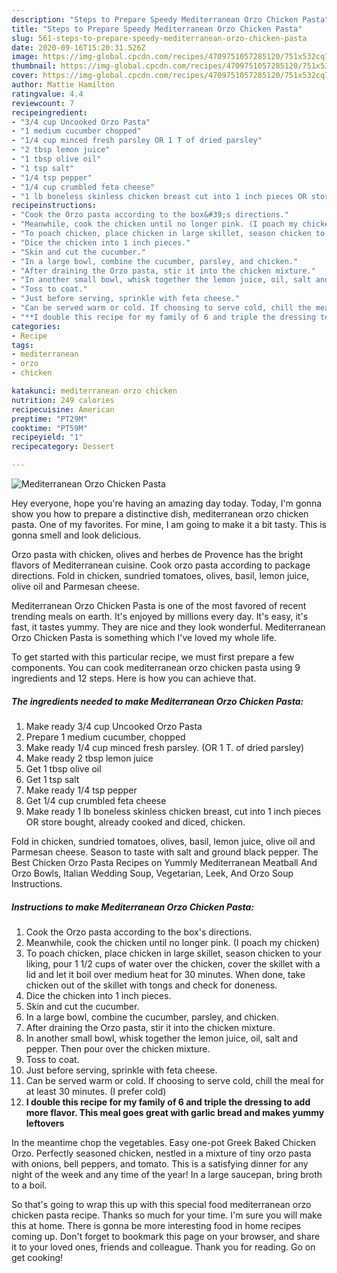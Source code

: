 ```yaml
---
description: "Steps to Prepare Speedy Mediterranean Orzo Chicken Pasta"
title: "Steps to Prepare Speedy Mediterranean Orzo Chicken Pasta"
slug: 561-steps-to-prepare-speedy-mediterranean-orzo-chicken-pasta
date: 2020-09-16T15:20:31.526Z
image: https://img-global.cpcdn.com/recipes/4709751057285120/751x532cq70/mediterranean-orzo-chicken-pasta-recipe-main-photo.jpg
thumbnail: https://img-global.cpcdn.com/recipes/4709751057285120/751x532cq70/mediterranean-orzo-chicken-pasta-recipe-main-photo.jpg
cover: https://img-global.cpcdn.com/recipes/4709751057285120/751x532cq70/mediterranean-orzo-chicken-pasta-recipe-main-photo.jpg
author: Mattie Hamilton
ratingvalue: 4.4
reviewcount: 7
recipeingredient:
- "3/4 cup Uncooked Orzo Pasta"
- "1 medium cucumber chopped"
- "1/4 cup minced fresh parsley OR 1 T of dried parsley"
- "2 tbsp lemon juice"
- "1 tbsp olive oil"
- "1 tsp salt"
- "1/4 tsp pepper"
- "1/4 cup crumbled feta cheese"
- "1 lb boneless skinless chicken breast cut into 1 inch pieces OR store bought already cooked and diced chicken"
recipeinstructions:
- "Cook the Orzo pasta according to the box&#39;s directions."
- "Meanwhile, cook the chicken until no longer pink. (I poach my chicken)"
- "To poach chicken, place chicken in large skillet, season chicken to your liking, pour 1 1/2 cups of water over the chicken, cover the skillet with a lid and let it boil over medium heat for 30 minutes. When done, take chicken out of the skillet with tongs and check for doneness."
- "Dice the chicken into 1 inch pieces."
- "Skin and cut the cucumber."
- "In a large bowl, combine the cucumber, parsley, and chicken."
- "After draining the Orzo pasta, stir it into the chicken mixture."
- "In another small bowl, whisk together the lemon juice, oil, salt and pepper. Then pour over the chicken mixture."
- "Toss to coat."
- "Just before serving, sprinkle with feta cheese."
- "Can be served warm or cold. If choosing to serve cold, chill the meal for at least 30 minutes. (I prefer cold)"
- "**I double this recipe for my family of 6 and triple the dressing to add more flavor. This meal goes great with garlic bread and makes yummy leftovers**"
categories:
- Recipe
tags:
- mediterranean
- orzo
- chicken

katakunci: mediterranean orzo chicken 
nutrition: 249 calories
recipecuisine: American
preptime: "PT29M"
cooktime: "PT59M"
recipeyield: "1"
recipecategory: Dessert

---
```



![Mediterranean Orzo Chicken Pasta](https://img-global.cpcdn.com/recipes/4709751057285120/751x532cq70/mediterranean-orzo-chicken-pasta-recipe-main-photo.jpg)

Hey everyone, hope you're having an amazing day today. Today, I'm gonna show you how to prepare a distinctive dish, mediterranean orzo chicken pasta. One of my favorites. For mine, I am going to make it a bit tasty. This is gonna smell and look delicious.

Orzo pasta with chicken, olives and herbes de Provence has the bright flavors of Mediterranean cuisine. Cook orzo pasta according to package directions. Fold in chicken, sundried tomatoes, olives, basil, lemon juice, olive oil and Parmesan cheese.

Mediterranean Orzo Chicken Pasta is one of the most favored of recent trending meals on earth. It's enjoyed by millions every day. It's easy, it's fast, it tastes yummy. They are nice and they look wonderful. Mediterranean Orzo Chicken Pasta is something which I've loved my whole life.


To get started with this particular recipe, we must first prepare a few components. You can cook mediterranean orzo chicken pasta using 9 ingredients and 12 steps. Here is how you can achieve that.

<!--inarticleads1-->

##### The ingredients needed to make Mediterranean Orzo Chicken Pasta:

1. Make ready 3/4 cup Uncooked Orzo Pasta
1. Prepare 1 medium cucumber, chopped
1. Make ready 1/4 cup minced fresh parsley. (OR 1 T. of dried parsley)
1. Make ready 2 tbsp lemon juice
1. Get 1 tbsp olive oil
1. Get 1 tsp salt
1. Make ready 1/4 tsp pepper
1. Get 1/4 cup crumbled feta cheese
1. Make ready 1 lb boneless skinless chicken breast, cut into 1 inch pieces OR store bought, already cooked and diced, chicken.


Fold in chicken, sundried tomatoes, olives, basil, lemon juice, olive oil and Parmesan cheese. Season to taste with salt and ground black pepper. The Best Chicken Orzo Pasta Recipes on Yummly Mediterranean Meatball And Orzo Bowls, Italian Wedding Soup, Vegetarian, Leek, And Orzo Soup Instructions. 

<!--inarticleads2-->

##### Instructions to make Mediterranean Orzo Chicken Pasta:

1. Cook the Orzo pasta according to the box&#39;s directions.
1. Meanwhile, cook the chicken until no longer pink. (I poach my chicken)
1. To poach chicken, place chicken in large skillet, season chicken to your liking, pour 1 1/2 cups of water over the chicken, cover the skillet with a lid and let it boil over medium heat for 30 minutes. When done, take chicken out of the skillet with tongs and check for doneness.
1. Dice the chicken into 1 inch pieces.
1. Skin and cut the cucumber.
1. In a large bowl, combine the cucumber, parsley, and chicken.
1. After draining the Orzo pasta, stir it into the chicken mixture.
1. In another small bowl, whisk together the lemon juice, oil, salt and pepper. Then pour over the chicken mixture.
1. Toss to coat.
1. Just before serving, sprinkle with feta cheese.
1. Can be served warm or cold. If choosing to serve cold, chill the meal for at least 30 minutes. (I prefer cold)
1. **I double this recipe for my family of 6 and triple the dressing to add more flavor. This meal goes great with garlic bread and makes yummy leftovers**


In the meantime chop the vegetables. Easy one-pot Greek Baked Chicken Orzo. Perfectly seasoned chicken, nestled in a mixture of tiny orzo pasta with onions, bell peppers, and tomato. This is a satisfying dinner for any night of the week and any time of the year! In a large saucepan, bring broth to a boil. 

So that's going to wrap this up with this special food mediterranean orzo chicken pasta recipe. Thanks so much for your time. I'm sure you will make this at home. There is gonna be more interesting food in home recipes coming up. Don't forget to bookmark this page on your browser, and share it to your loved ones, friends and colleague. Thank you for reading. Go on get cooking!
